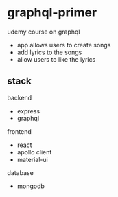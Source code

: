 # graphql-primer
udemy course on graphql

* app allows users to create songs 
* add lyrics to the songs
* allow users to like the lyrics

## stack
backend
* express
* graphql

frontend
* react
* apollo client
* material-ui

database
* mongodb


